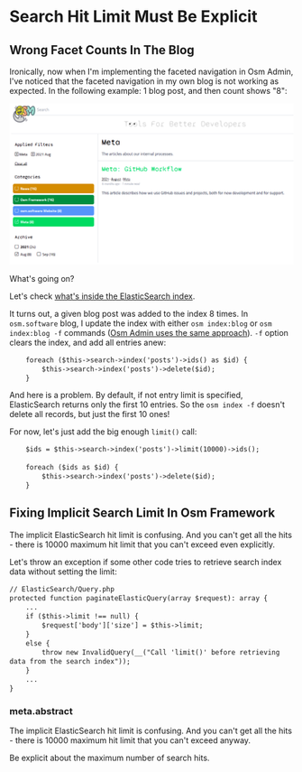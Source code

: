 # Search Hit Limit Must Be Explicit 

## Wrong Facet Counts In The Blog

Ironically, now when I'm implementing the faceted navigation in Osm Admin, I've noticed that the faceted navigation in my own blog is not working as expected. In the following example: 1 blog post, and then count shows "8":

![Wrong Facet Counts](wrong-facet-counts.png)

What's going on?

Let's check [what's inside the ElasticSearch index](https://gist.github.com/osmianski/225bc158c910be534d7ddcfc582685c6).

It turns out, a given blog post was added to the index 8 times. In `osm.software` blog, I update the index with either `osm index:blog` or `osm index:blog -f` commands ([Osm Admin uses the same approach](https://osm.software/blog/22/03/data-full-search-reindexing.html#osm-index)). `-f` option clears the index, and add all entries anew:

        foreach ($this->search->index('posts')->ids() as $id) {
            $this->search->index('posts')->delete($id);
        }

And here is a problem. By default, if not entry limit is specified, ElasticSearch returns only the first 10 entries. So the `osm index -f` doesn't delete all records, but just the first 10 ones!

For now, let's just add the big enough `limit()` call:

        $ids = $this->search->index('posts')->limit(10000)->ids();

        foreach ($ids as $id) {
            $this->search->index('posts')->delete($id);
        }

## Fixing Implicit Search Limit In Osm Framework

The implicit ElasticSearch hit limit is confusing. And you can't get all the hits - there is 10000 maximum hit limit that you can't exceed even explicitly.

Let's throw an exception if some other code tries to retrieve search index data without setting the limit:

    // ElasticSearch/Query.php
    protected function paginateElasticQuery(array $request): array {
        ...
        if ($this->limit !== null) {
            $request['body']['size'] = $this->limit;
        }
        else {
            throw new InvalidQuery(__("Call 'limit()' before retrieving data from the search index"));
        }
        ...
    }

### meta.abstract

The implicit ElasticSearch hit limit is confusing. And you can't get all the hits - there is 10000 maximum hit limit that you can't exceed anyway.

Be explicit about the maximum number of search hits.